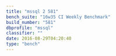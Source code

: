 ```yaml
---
title: "mssql 2 581"
bench_suite: "16w35 CI Weekly Benchmark"
build_number: "581"
dbprofile: "mssql"
classifier: ""
date: 2016-08-29T04:20:40
type: "bench"
---
```

